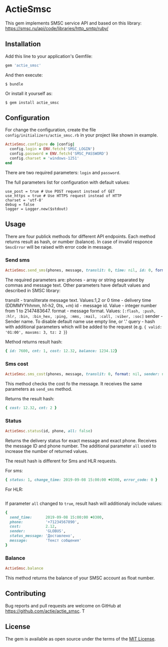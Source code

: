 # ActieSmsc

This gem implements SMSC service API and based on this library: https://smsc.ru/api/code/libraries/http_smtp/ruby/

## Installation

Add this line to your application's Gemfile:

```ruby
gem 'actie_smsc'
```

And then execute:

    $ bundle

Or install it yourself as:

    $ gem install actie_smsc

## Configuration

For change the configuration, create the file `config/initializers/actie_smsc.rb` in your project like shown in example.

```ruby
ActieSmsc.configure do |config|
  config.login = ENV.fetch('SMSC_LOGIN')
  config.password = ENV.fetch('SMSC_PASSWORD')
  config.charset = 'windows-1251'
end
```

There are two required parameters: `login` and `password`.

The full parameters list for configuration with default values:
```
use_post = true # Use POST request instead of GET
use_https = true # Use HTTPS request instead of HTTP
charset = 'utf-8'
debug = false
logger = Logger.new($stdout)
```

## Usage

There are four publick methods for different API endpoints. Each method returns result as hash, or number (balance). In case of invalid responce `SmscError` will be raised with error code in message.

### Send sms

```ruby
ActieSmsc.send_sms(phones, message, translit: 0, time: nil, id: 0, format: nil, sender: nil, **query_params)
```

The required parameters are: phones - array or string separated by commas and message text. Other parameters have default values and described in SMSC library:

translit - transliterate message text. Values:1,2 or 0
time - delivery time (DDMMYYhhmm, h1-h2, 0ts, +m)
id - message id. Value - integer number from 1 to 2147483647.
format - message format. Values: `[:flash, :push, :hlr, :bin, :bin_hex, :ping, :mms, :mail, :call, :viber, :soc]`
sender - Sender name. To disable default name use empty line, or '.'
query - hash with additional parameters which will be added to the request (e.g. `{ valid: '01:00', maxsms: 3, tz: 2 }`)

Method returns result hash:
```ruby
{ id: 7600, cnt: 1, cost: 12.32, balance: 1234.12}
```

### Sms cost

```ruby
ActieSmsc.sms_cost(phones, message, translit: 0, format: nil, sender: nil, **query_params)
```

This method checks the cost fo the message. It receives the same parameters as `send_sms` method.

Returns the result hash:
```ruby
{ cost: 12.32, cnt: 2 }
```

### Status

```ruby
ActieSmsc.status(id, phone, all: false)
```

Returns the delivery status for exact message and exact phone. Receives the message ID and phone number. The additional parameter `all` used to increase the number of returned values.

The result hash is different for Sms and HLR requests.

For sms:
```ruby
{ status: 1, change_time: 2019-09-08 15:00:00 +0300, error_code: 0 }
```

For HLR:
```ruby
```

If parameter `all` changed to `true`, result hash will additionaly include values:
```ruby
{
  send_time:      2019-09-08 15:00:00 +0300,
  phone:          '+71234567890',
  cost:           2.12,
  sender:         'GLOBUS',
  status_message: 'Доставлено',
  message:        'Текст собщения'
}
```

### Balance

```ruby
ActieSmsc.balance
```
This method returns the balance of your SMSC account as float number.

## Contributing

Bug reports and pull requests are welcome on GitHub at https://github.com/actie/actie_smsc. T

## License

The gem is available as open source under the terms of the [MIT License](https://opensource.org/licenses/MIT).

